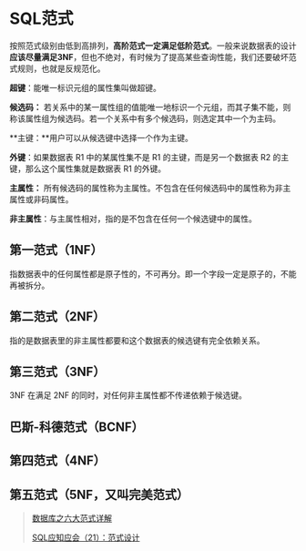 # SQL范式

按照范式级别由低到高排列，**高阶范式一定满足低阶范式**。一般来说数据表的设计**应该尽量满足3NF**，但也不绝对，有时候为了提高某些查询性能，我们还要破坏范式规则，也就是反规范化。

**超键**：能唯一标识元组的属性集叫做超键。

**候选码：** 若关系中的某一属性组的值能唯一地标识一个元组，而其子集不能，则称该属性组为候选码。若一个关系中有多个候选码，则选定其中一个为主码。

**主键：**用户可以从候选键中选择一个作为主键。

**外键**：如果数据表 R1 中的某属性集不是 R1 的主键，而是另一个数据表 R2 的主键，那么这个属性集就是数据表 R1 的外键。

**主属性：** 所有候选码的属性称为主属性。不包含在任何候选码中的属性称为非主属性或非码属性。

**非主属性**：与主属性相对，指的是不包含在任何一个候选键中的属性。

## 第一范式（1NF）

指数据表中的任何属性都是原子性的，不可再分。即一个字段一定是原子的，不能再被拆分。

## 第二范式（2NF）

指的是数据表里的非主属性都要和这个数据表的候选键有完全依赖关系。

## 第三范式（3NF）

3NF 在满足 2NF 的同时，对任何非主属性都不传递依赖于候选键。

## 巴斯-科德范式（BCNF）

## 第四范式（4NF）

## 第五范式（5NF，又叫完美范式）

> [数据库之六大范式详解](https://blog.csdn.net/weixin_43433032/article/details/89293663) 
>
> [SQL应知应会（21）：范式设计](https://zhuanlan.zhihu.com/p/387116396) 